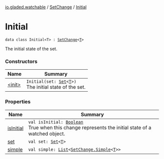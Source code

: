 [io.gladed.watchable](../../index.md) / [SetChange](../index.md) / [Initial](./index.md)

# Initial

`data class Initial<T> : `[`SetChange`](../index.md)`<`[`T`](index.md#T)`>`

The initial state of the set.

### Constructors

| Name | Summary |
|---|---|
| [&lt;init&gt;](-init-.md) | `Initial(set: `[`Set`](https://kotlinlang.org/api/latest/jvm/stdlib/kotlin.collections/-set/index.html)`<`[`T`](index.md#T)`>)`<br>The initial state of the set. |

### Properties

| Name | Summary |
|---|---|
| [isInitial](is-initial.md) | `val isInitial: `[`Boolean`](https://kotlinlang.org/api/latest/jvm/stdlib/kotlin/-boolean/index.html)<br>True when this change represents the initial state of a watched object. |
| [set](set.md) | `val set: `[`Set`](https://kotlinlang.org/api/latest/jvm/stdlib/kotlin.collections/-set/index.html)`<`[`T`](index.md#T)`>` |
| [simple](simple.md) | `val simple: `[`List`](https://kotlinlang.org/api/latest/jvm/stdlib/kotlin.collections/-list/index.html)`<`[`SetChange.Simple`](../-simple/index.md)`<`[`T`](index.md#T)`>>` |
